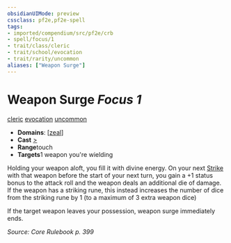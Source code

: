 ```yaml
---
obsidianUIMode: preview
cssclass: pf2e,pf2e-spell
tags:
- imported/compendium/src/pf2e/crb
- spell/focus/1
- trait/class/cleric
- trait/school/evocation
- trait/rarity/uncommon
aliases: ["Weapon Surge"]
---
```

# Weapon Surge *Focus 1*   
[cleric](rules/traits/cleric.md)  [evocation](evocation.md)  [uncommon](uncommon.md)  

- **Domains**: [[zeal](../setting/domains.md#Zeal)]
- **Cast** [>](chapter-9-playing-the-game.md#Actions "Single Action") 
- **Range**touch
- **Targets**1 weapon you're wielding

Holding your weapon aloft, you fill it with divine energy. On your next [Strike](strike.md) with that weapon before the start of your next turn, you gain a +1 status bonus to the attack roll and the weapon deals an additional die of damage. If the weapon has a striking rune, this instead increases the number of dice from the striking rune by 1 (to a maximum of 3 extra weapon dice)

If the target weapon leaves your possession, weapon surge immediately ends.

*Source: Core Rulebook p. 399*